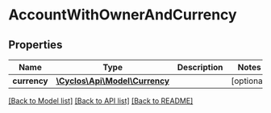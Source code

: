 # AccountWithOwnerAndCurrency

## Properties
Name | Type | Description | Notes
------------ | ------------- | ------------- | -------------
**currency** | [**\Cyclos\Api\Model\Currency**](Currency.md) |  | [optional] 

[[Back to Model list]](../../README.md#documentation-for-models) [[Back to API list]](../../README.md#documentation-for-api-endpoints) [[Back to README]](../../README.md)

